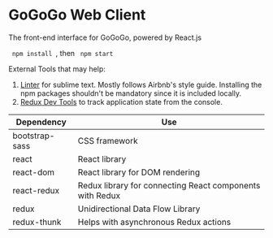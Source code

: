# GoGoGo Web Client

The front-end interface for GoGoGo, powered by React.js

<code> npm install </code>, then  <code> npm start </code>

External Tools that may help:

1. [Linter](https://github.com/roadhump/SublimeLinter-eslint) for sublime text. Mostly follows Airbnb's style guide. Installing the npm packages shouldn't be mandatory since it is included locally.
2. [Redux Dev Tools](https://chrome.google.com/webstore/detail/redux-devtools/lmhkpmbekcpmknklioeibfkpmmfibljd?hl=en) to track application state from the console.

| Dependency | Use |
| ----------- | ---- |
| bootstrap-sass | CSS framework |
| react | React library |
| react-dom | React library for DOM rendering |
| react-redux | Redux library for connecting React components with Redux |
| redux | Unidirectional Data Flow Library |
| redux-thunk | Helps with asynchronous Redux actions |
